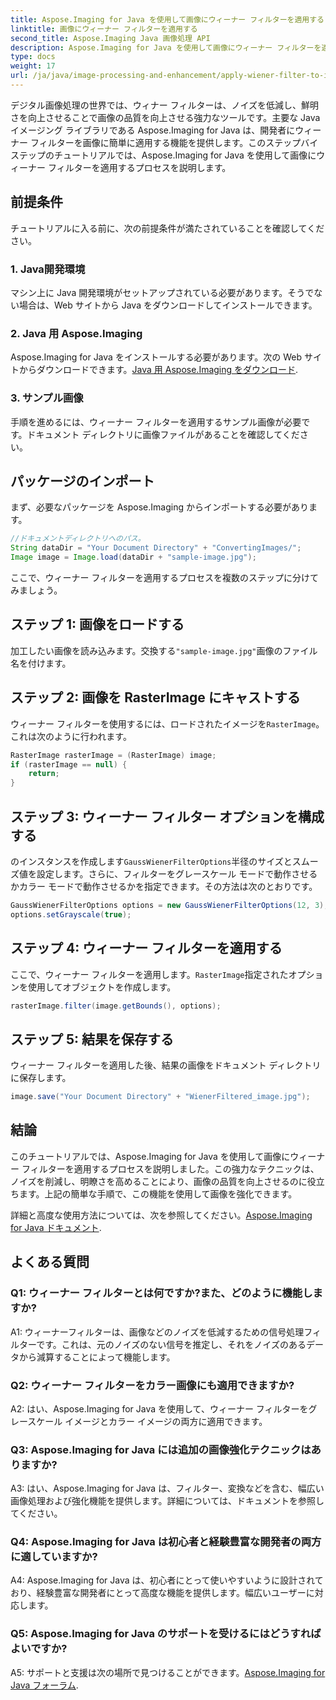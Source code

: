 ```yaml
---
title: Aspose.Imaging for Java を使用して画像にウィーナー フィルターを適用する
linktitle: 画像にウィーナー フィルターを適用する
second_title: Aspose.Imaging Java 画像処理 API
description: Aspose.Imaging for Java を使用して画像にウィーナー フィルターを適用し、画像の品質を向上させ、ノイズを簡単に軽減する方法を学びます。
type: docs
weight: 17
url: /ja/java/image-processing-and-enhancement/apply-wiener-filter-to-images/
---
```


デジタル画像処理の世界では、ウィナー フィルターは、ノイズを低減し、鮮明さを向上させることで画像の品質を向上させる強力なツールです。主要な Java イメージング ライブラリである Aspose.Imaging for Java は、開発者にウィーナー フィルターを画像に簡単に適用する機能を提供します。このステップバイステップのチュートリアルでは、Aspose.Imaging for Java を使用して画像にウィーナー フィルターを適用するプロセスを説明します。

## 前提条件

チュートリアルに入る前に、次の前提条件が満たされていることを確認してください。

### 1. Java開発環境

マシン上に Java 開発環境がセットアップされている必要があります。そうでない場合は、Web サイトから Java をダウンロードしてインストールできます。

### 2. Java 用 Aspose.Imaging

Aspose.Imaging for Java をインストールする必要があります。次の Web サイトからダウンロードできます。[Java 用 Aspose.Imaging をダウンロード](https://releases.aspose.com/imaging/java/).

### 3. サンプル画像

手順を進めるには、ウィーナー フィルターを適用するサンプル画像が必要です。ドキュメント ディレクトリに画像ファイルがあることを確認してください。

## パッケージのインポート

まず、必要なパッケージを Aspose.Imaging からインポートする必要があります。

```java
//ドキュメントディレクトリへのパス。
String dataDir = "Your Document Directory" + "ConvertingImages/";
Image image = Image.load(dataDir + "sample-image.jpg");
```

ここで、ウィーナー フィルターを適用するプロセスを複数のステップに分けてみましょう。

## ステップ 1: 画像をロードする

加工したい画像を読み込みます。交換する`"sample-image.jpg"`画像のファイル名を付けます。

## ステップ 2: 画像を RasterImage にキャストする

ウィーナー フィルターを使用するには、ロードされたイメージを`RasterImage`。これは次のように行われます。

```java
RasterImage rasterImage = (RasterImage) image;
if (rasterImage == null) {
    return;
}
```

## ステップ 3: ウィーナー フィルター オプションを構成する

のインスタンスを作成します`GaussWienerFilterOptions`半径のサイズとスムーズ値を設定します。さらに、フィルターをグレースケール モードで動作させるかカラー モードで動作させるかを指定できます。その方法は次のとおりです。

```java
GaussWienerFilterOptions options = new GaussWienerFilterOptions(12, 3);
options.setGrayscale(true);
```

## ステップ 4: ウィーナー フィルターを適用する

ここで、ウィーナー フィルターを適用します。`RasterImage`指定されたオプションを使用してオブジェクトを作成します。

```java
rasterImage.filter(image.getBounds(), options);
```

## ステップ 5: 結果を保存する

ウィーナー フィルターを適用した後、結果の画像をドキュメント ディレクトリに保存します。

```java
image.save("Your Document Directory" + "WienerFiltered_image.jpg");
```

## 結論

このチュートリアルでは、Aspose.Imaging for Java を使用して画像にウィーナー フィルターを適用するプロセスを説明しました。この強力なテクニックは、ノイズを削減し、明瞭さを高めることにより、画像の品質を向上させるのに役立ちます。上記の簡単な手順で、この機能を使用して画像を強化できます。

詳細と高度な使用方法については、次を参照してください。[Aspose.Imaging for Java ドキュメント](https://reference.aspose.com/imaging/java/).

## よくある質問

### Q1: ウィーナー フィルターとは何ですか?また、どのように機能しますか?

A1: ウィーナーフィルターは、画像などのノイズを低減するための信号処理フィルターです。これは、元のノイズのない信号を推定し、それをノイズのあるデータから減算することによって機能します。

### Q2: ウィーナー フィルターをカラー画像にも適用できますか?

A2: はい、Aspose.Imaging for Java を使用して、ウィーナー フィルターをグレースケール イメージとカラー イメージの両方に適用できます。

### Q3: Aspose.Imaging for Java には追加の画像強化テクニックはありますか?

A3: はい、Aspose.Imaging for Java は、フィルター、変換などを含む、幅広い画像処理および強化機能を提供します。詳細については、ドキュメントを参照してください。

### Q4: Aspose.Imaging for Java は初心者と経験豊富な開発者の両方に適していますか?

A4: Aspose.Imaging for Java は、初心者にとって使いやすいように設計されており、経験豊富な開発者にとって高度な機能を提供します。幅広いユーザーに対応します。

### Q5: Aspose.Imaging for Java のサポートを受けるにはどうすればよいですか?

 A5: サポートと支援は次の場所で見つけることができます。[Aspose.Imaging for Java フォーラム](https://forum.aspose.com/).
